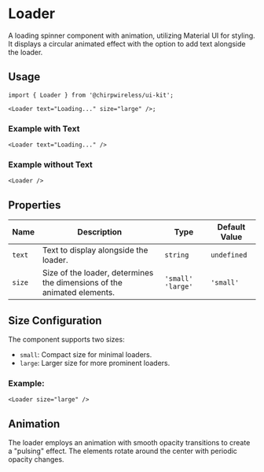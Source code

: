 # Loader

A loading spinner component with animation, utilizing Material UI for styling. It displays a circular animated effect with the option to add text alongside the loader.

## Usage

```tsx
import { Loader } from '@chirpwireless/ui-kit';

<Loader text="Loading..." size="large" />;
```

### Example with Text

```tsx
<Loader text="Loading..." />
```

### Example without Text

```tsx
<Loader />
```

## Properties

| Name   | Description                                                             | Type              | Default Value |
| ------ | ----------------------------------------------------------------------- | ----------------- | ------------- |
| `text` | Text to display alongside the loader.                                   | `string`          | `undefined`   |
| `size` | Size of the loader, determines the dimensions of the animated elements. | `'small' 'large'` | `'small'`     |

## Size Configuration

The component supports two sizes:

- `small`: Compact size for minimal loaders.
- `large`: Larger size for more prominent loaders.

### Example:

```tsx
<Loader size="large" />
```

## Animation

The loader employs an animation with smooth opacity transitions to create a "pulsing" effect. The elements rotate around the center with periodic opacity changes.
